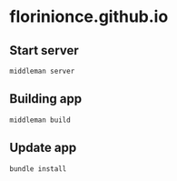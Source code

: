 # florinionce.github.io

## Start server
`middleman server`
## Building app
`middleman build`
## Update app
`bundle install`
